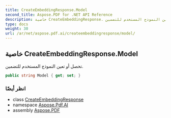 ```yaml
---
title: CreateEmbeddingResponse.Model
second_title: Aspose.PDF for .NET API Reference
description: خاصية CreateEmbeddingResponse. تحصل أو تعين النموذج المستخدم للتضمين
type: docs
weight: 30
url: /ar/net/aspose.pdf.ai/createembeddingresponse/model/
---
```

## خاصية CreateEmbeddingResponse.Model

تحصل أو تعين النموذج المستخدم للتضمين.

```csharp
public string Model { get; set; }
```

### انظر أيضًا

* class [CreateEmbeddingResponse](../)
* namespace [Aspose.Pdf.AI](../../../aspose.pdf.ai/)
* assembly [Aspose.PDF](../../../)